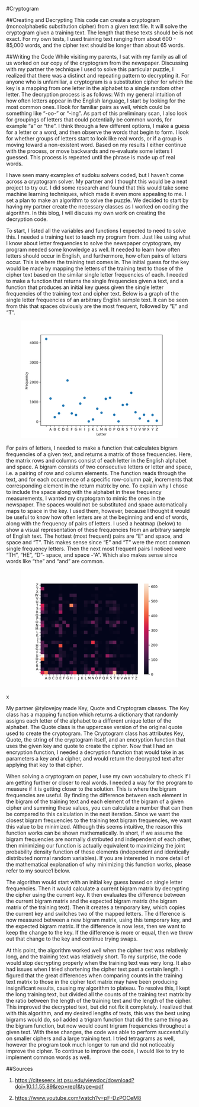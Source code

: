 #Cryptogram

##Creating and Decrypting
This code can create a cryptogram (monoalphabetic substitution cipher) from a given text file. It will solve the cryptogram given a training text. The length that these texts should be is not exact. For my own tests, I used training text ranging from about 600 - 85,000 words, and the cipher text should be longer than about 65 words.

##Writing the Code
While visiting my parents, I sat with my family as all of us worked on our copy of the cryptogram from the newspaper. Discussing with my partner the technique I used to solve this particular puzzle, I realized that there was a distinct and repeating pattern to decrypting it. For anyone who is unfamiliar, a cryptogram is a substitution cipher for which the key is a mapping from one letter in the alphabet to a single random other letter. The decryption process is as follows: With my general intuition of how often letters appear in the English language, I start by looking for the most common ones. I look for familiar pairs as well, which could be something like “-oo-” or “-ing”. As part of this preliminary scan, I also look for groupings of letters that could potentially be common words, for example “a” or “the”. I think through a few different options, I make a guess for a letter or a word, and then observe the words that begin to form. I look for whether groups of letters start to look like real words, or if a group is moving toward a non-existent word. Based on my results I either continue with the process, or move backwards and re-evaluate some letters I guessed. This process is repeated until the phrase is made up of real words.

I have seen many examples of sudoku solvers coded, but I haven’t come across a cryptogram solver. My partner and I thought this would be a neat project to try out. I did some research and found that this would take some machine learning techniques, which made it even more appealing to me. I set a plan to make an algorithm to solve the puzzle. We decided to start by having my partner create the necessary classes as I worked on coding the algorithm. In this blog, I will discuss my own work on creating the decryption code. 

To start, I listed all the variables and functions I expected to need to solve this. I needed a training text to teach my program from. Just like using what I know about letter frequencies to solve the newspaper cryptogram, my program needed some knowledge as well. It needed to learn how often letters should occur in English, and furthermore, how often pairs of letters occur. This is where the training text comes in. The initial guess for the key would be made by mapping the letters of the training text to those of the cipher text based on the similar single letter frequencies of each. I needed to make a function that returns the single frequencies given a text, and a function that produces an initial key guess given the single letter frequencies of the training text and cipher text. Below is a graph of the single letter frequencies of an arbitrary English sample text. It can be seen from this that spaces obviously are the most frequent, followed by “E” and “T”.

<figure>
        <a href="/img/single_freq.png"><img src="/img/single_freq.png"></a>
</figure>

For pairs of letters, I needed to make a function that calculates bigram frequencies of a given text, and returns a matrix of those frequencies. Here, the matrix rows and columns consist of each letter in the English alphabet and space. A bigram consists of two consecutive letters or letter and space, i.e. a pairing of row and column elements. The function reads through the text, and for each occurrence of a specific row-column pair, increments that corresponding element in the return matrix by one. To explain why I chose to include the space along with the alphabet in these frequency measurements, I wanted my cryptogram to mimic the ones in the newspaper. The spaces would not be substituted and space automatically maps to space in the key. I used them, however, because I thought it would be useful to know how often letters are at the beginning and end of words, along with the frequency of pairs of letters. I used a heatmap (below) to show a visual representation of these frequencies from an arbitrary sample of English text. The hottest (most frequent) pairs are “E” and space, and space and “T”. This makes sense since “E” and “T” were the most common single frequency letters. Then the next most frequent pairs I noticed were “TH”, “HE”, “D”- space, and space -“A”. Which also makes sense since words like “the” and “and” are common. 

<figure>
        <a href="/img/freq.png"><img src="/img/freq.png"></a>
</figure>x

My partner @tylovejoy made Key, Quote and Cryptogram classes. The Key class has a mapping function which returns a dictionary that randomly assigns each letter of the alphabet to a different unique letter of the alphabet. The Quote class is the uppercase version of the original quote used to create the cryptogram. The Cryptogram class has attributes Key, Quote, the string of the cryptogram itself, and an encryption function that uses the given key and quote to create the cipher. Now that I had an encryption function, I needed a decryption function that would take in as parameters a key and a cipher, and would return the decrypted text after applying that key to that cipher. 

When solving a cryptogram on paper, I use my own vocabulary to check if I am getting further or closer to real words. I needed a way for the program to measure if it is getting closer to the solution. This is where the bigram frequencies are useful. By finding the difference between each element in the bigram of the training text and each element of the bigram of a given cipher and summing these values, you can calculate a number that can then be compared to this calculation in the next iteration. Since we want the closest bigram frequencies to the training text bigram frequencies, we want this value to be minimized. Although this seems intuitive, the reason this function works can be shown mathematically. In short, if we assume the bigram frequencies are normally distributed and independent of each other, then minimizing our function is actually equivalent to maximizing the joint probability density function of these elements (independent and identically distributed normal random variables). If you are interested in more detail of the mathematical explanation of why minimizing this function works, please refer to my source1 below. 

The algorithm would start with an initial key guess based on single letter frequencies. Then it would calculate a current bigram matrix by decrypting the cipher using the current key. It then evaluates the difference between the current bigram matrix and the expected bigram matrix (the bigram matrix of the training text). Then it creates a temporary key, which copies the current key and switches two of the mapped letters. The difference is now measured between a new bigram matrix, using this temporary key, and the expected bigram matrix. If the difference is now less, then we want to keep the change to the key. If the difference is more or equal, then we throw out that change to the key and continue trying swaps.

At this point, the algorithm worked well when the cipher text was relatively long, and the training text was relatively short. To my surprise, the code would stop decrypting properly when the training text was very long. It also had issues when I tried shortening the cipher text past a certain length. I figured that the great differences when comparing counts in the training text matrix to those in the cipher text matrix may have been producing insignificant results, causing my algorithm to plateau. To resolve this, I kept the long training text, but divided all the counts of the training text matrix by the ratio between the length of the training text and the length of the cipher. This improved the decrypted text, but did not fix it completely. I realized that with this algorithm, and my desired lengths of texts, this was the best using bigrams would do, so I added a trigram function that did the same thing as the bigram function, but now would count trigram frequencies throughout a given text. With these changes, the code was able to perform successfully on smaller ciphers and a large training text. I tried tetragrams as well, however the program took much longer to run and did not noticeably improve the cipher. To continue to improve the code, I would like to try to implement common words as well. 

##Sources
1. https://citeseerx.ist.psu.edu/viewdoc/download?doi=10.1.1.55.89&rep=rep1&type=pdf

2. https://www.youtube.com/watch?v=pF-DzPOCeM8



